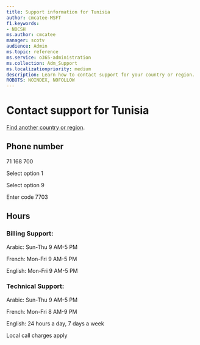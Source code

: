 ```yaml
---                                
title: Support information for Tunisia
author: cmcatee-MSFT
f1.keywords:
- NOCSH
ms.author: cmcatee
manager: scotv
audience: Admin
ms.topic: reference
ms.service: o365-administration
ms.collection: Adm_Support
ms.localizationpriority: medium
description: Learn how to contact support for your country or region.
ROBOTS: NOINDEX, NOFOLLOW
---
```


# Contact support for Tunisia

[Find another country or region](../get-help-support.md).

## Phone number
71 168 700

Select option 1

Select option 9

Enter code 7703

## Hours
### Billing Support:

Arabic: Sun-Thu 9 AM-5 PM

French: Mon-Fri 9 AM-5 PM

English: Mon-Fri 9 AM-5 PM

### Technical Support:

Arabic: Sun-Thu 9 AM-5 PM

French: Mon-Fri 8 AM-9 PM

English: 24 hours a day, 7 days a week

Local call charges apply
